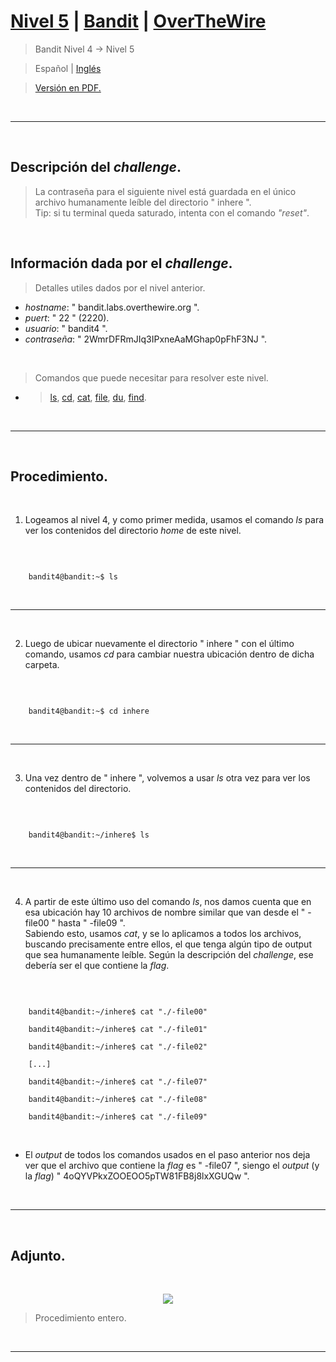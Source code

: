 
# [Nivel 5](https://overthewire.org/wargames/bandit/bandit5.html) | [Bandit](https://overthewire.org/wargames/bandit/) | [OverTheWire](https://overthewire.org/wargames/)
> Bandit Nivel 4 → Nivel 5

> Español | [Inglés](https://github.com/frandausmeier/CTF_Write-Ups/blob/main/OverTheWire/Bandit/Level_5/level-5_bandit_overthewire_eng.md)

> [Versión en PDF.](https://drive.google.com/file/d/1b3sVwl3pGwjXpkXYYbcyZA6oKkIeFQ2S/view?usp=drive_link)

<br>

-----

<br>

## Descripción del _challenge_.
> La contraseña para el siguiente nivel está guardada en el único archivo humanamente leíble del directorio " inhere ".\
Tip: si tu terminal queda saturado, intenta con el comando _"reset"_.

<br>

## Información dada por el _challenge_.
> Detalles utiles dados por el nivel anterior.
- _hostname_: " bandit.labs.overthewire.org ".
- _puert_: " 22 " (2220).
- _usuario_: " bandit4 ".
- _contraseña_: " 2WmrDFRmJIq3IPxneAaMGhap0pFhF3NJ ".

<br>

> Comandos que puede necesitar para resolver este nivel.
- > [ls](https://manpages.ubuntu.com/manpages/noble/man1/ls.1.html),  [cd](https://manpages.ubuntu.com/manpages/noble/man1/cd.1posix.html),  [cat](https://manpages.ubuntu.com/manpages/noble/man1/cat.1.html),  [file](https://manpages.ubuntu.com/manpages/noble/man1/file.1.html),  [du](https://manpages.ubuntu.com/manpages/noble/man1/du.1.html),  [find](https://manpages.ubuntu.com/manpages/noble/man1/find.1.html).

<br>

-----

<br>

## Procedimiento.

<br>

1. Logeamos al nivel 4, y como primer medida, usamos el comando _ls_ para ver los contenidos del directorio _home_ de este nivel.

<br>

```
	
    bandit4@bandit:~$ ls

```

<br>

---

<br>

2. Luego de ubicar nuevamente el directorio " inhere " con el último comando, usamos _cd_ para cambiar nuestra ubicación dentro de dicha carpeta.

<br>

```

	bandit4@bandit:~$ cd inhere

```

<br>

---

<br>

3. Una vez dentro de " inhere ", volvemos a usar _ls_ otra vez para ver los contenidos del directorio.

<br>

```

	bandit4@bandit:~/inhere$ ls

```

<br>

---

<br>

4. A partir de este último uso del comando _ls_, nos damos cuenta que en esa ubicación hay 10 archivos de nombre similar que van desde el " -file00 " hasta " -file09 ".\
Sabiendo esto, usamos _cat_, y se lo aplicamos a todos los archivos, buscando precisamente entre ellos, el que tenga algún tipo de output que sea humanamente leíble. Según la descripción del _challenge_, ese debería ser el que contiene la _flag_.

<br>

```

	bandit4@bandit:~/inhere$ cat "./-file00"
    
    bandit4@bandit:~/inhere$ cat "./-file01"
    
    bandit4@bandit:~/inhere$ cat "./-file02"
    
    [...]
    
    bandit4@bandit:~/inhere$ cat "./-file07"
    
    bandit4@bandit:~/inhere$ cat "./-file08"
    
    bandit4@bandit:~/inhere$ cat "./-file09"

```

<br>

- El _output_ de todos los comandos usados en el paso anterior nos deja ver que el archivo que contiene la _flag_ es " -file07 ", siengo el _output_ (y la _flag_) " 4oQYVPkxZOOEOO5pTW81FB8j8lxXGUQw ".

<br>

---

<br>

## Adjunto.

<br>

<p align="center">
  <img src=".attachments/level-5_bandit_overthewire.gif"/>
</p>

> Procedimiento entero.

<br>

---

